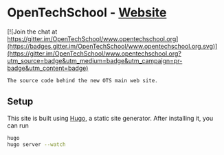 # OpenTechSchool - [Website](http://www.opentechschool.org)

[![Join the chat at https://gitter.im/OpenTechSchool/www.opentechschool.org](https://badges.gitter.im/OpenTechSchool/www.opentechschool.org.svg)](https://gitter.im/OpenTechSchool/www.opentechschool.org?utm_source=badge&utm_medium=badge&utm_campaign=pr-badge&utm_content=badge)

```
The source code behind the new OTS main web site.
```


## Setup

This site is built using [Hugo](https://gohugo.io/), a static site generator. After installing it, you can run

```sh
hugo
hugo server --watch
```
